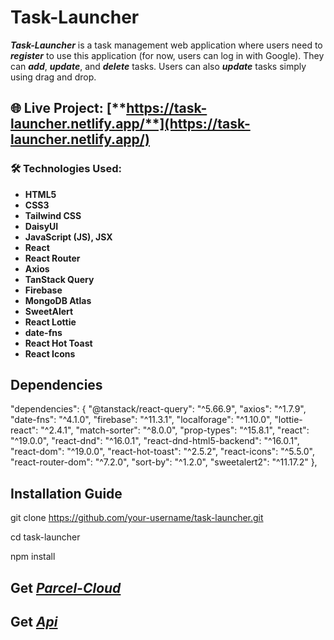 # Task-Launcher  

**_Task-Launcher_** is a task management web application where users need to ***register*** to use this application (for now, users can log in with Google). They can ***add***, ***update***, and ***delete*** tasks. Users can also ***update*** tasks simply using drag and drop.  

## 🌐 Live Project: [**https://task-launcher.netlify.app/**](https://task-launcher.netlify.app/)  

### 🛠️ Technologies Used:  

- **HTML5**
- **CSS3**
- **Tailwind CSS**
- **DaisyUI**
- **JavaScript (JS), JSX**
- **React**
- **React Router**
- **Axios**
- **TanStack Query**
- **Firebase**
- **MongoDB Atlas**
- **SweetAlert**
- **React Lottie**
- **date-fns**
- **React Hot Toast**
- **React Icons**

## Dependencies 

"dependencies": {
    "@tanstack/react-query": "^5.66.9",
    "axios": "^1.7.9",
    "date-fns": "^4.1.0",
    "firebase": "^11.3.1",
    "localforage": "^1.10.0",
    "lottie-react": "^2.4.1",
    "match-sorter": "^8.0.0",
    "prop-types": "^15.8.1",
    "react": "^19.0.0",
    "react-dnd": "^16.0.1",
    "react-dnd-html5-backend": "^16.0.1",
    "react-dom": "^19.0.0",
    "react-hot-toast": "^2.5.2",
    "react-icons": "^5.5.0",
    "react-router-dom": "^7.2.0",
    "sort-by": "^1.2.0",
    "sweetalert2": "^11.17.2"
  },

## Installation Guide

 git clone https://github.com/your-username/task-launcher.git

 cd task-launcher

npm install

 ## Get [*_Parcel-Cloud_*](https://parcel-cloud.netlify.app/) 
 ## Get [*_Api_*](https://y-nu-two.vercel.app/) 